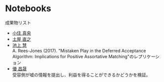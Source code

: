 # Notebooks

成果物リスト

* [小住 真央](http://nbviewer.jupyter.org/github/m21kosumi/MyMatching.jl/blob/master/MyMatching_demo3.ipynb?flush_cache=true)
* [土屋 直之](http://nbviewer.jupyter.org/github/NTsuchiya0127/MyMatching.jl/blob/master/MyMatching_demo2.ipynb)
* [池上 慧](http://nbviewer.jupyter.org/github/keiikegami/DefferedAcceptance.jl/blob/master/Rees-Jones.ipynb)  
  A. Rees-Jones (2017). "Mistaken Play in the Deferred Acceptance Algorithm: Implications for Positive Assortative Matching"のレプリケーション
* [優 昌晟](http://nbviewer.jupyter.org/github/4kizuki/AkizukiMatching.jl/blob/master/da-lie.ipynb)  
  受容側が嘘の情報を提出し、利益を得ることができるかどうかを検証。
